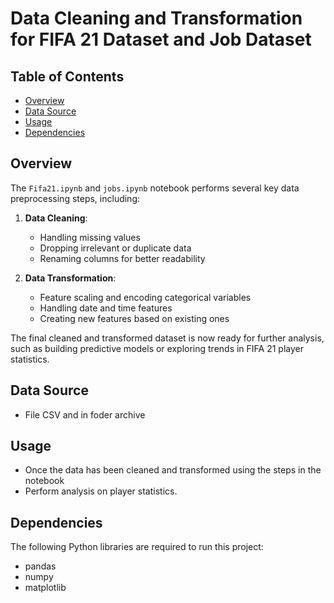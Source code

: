 
# Data Cleaning and Transformation for FIFA 21 Dataset and Job Dataset 
## Table of Contents

- [Overview](#overview)
- [Data Source](#archive)
- [Usage](#usage)
- [Dependencies](#dependencies)

## Overview

The `Fifa21.ipynb` and `jobs.ipynb` notebook performs several key data preprocessing steps, including:

1. **Data Cleaning**:
   - Handling missing values
   - Dropping irrelevant or duplicate data
   - Renaming columns for better readability

2. **Data Transformation**:
   - Feature scaling and encoding categorical variables
   - Handling date and time features
   - Creating new features based on existing ones

The final cleaned and transformed dataset is now ready for further analysis, such as building predictive models or exploring trends in FIFA 21 player statistics.
## Data Source
- File CSV and in foder archive
## Usage 
- Once the data has been cleaned and transformed using the steps in the notebook
- Perform analysis on player statistics.
## Dependencies 
The following Python libraries are required to run this project:
- pandas
- numpy
- matplotlib


